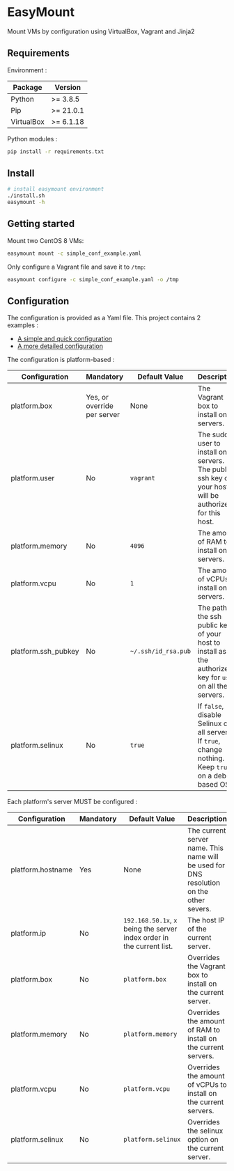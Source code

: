 # EasyMount

Mount VMs by configuration using VirtualBox, Vagrant and Jinja2

## Requirements

Environment :

| **Package** | **Version** |
| --- | --- |
| Python | \>= 3.8.5 |
| Pip | \>= 21.0.1 |
| VirtualBox | \>= 6.1.18 |

Python modules :

```sh
pip install -r requirements.txt
```

## Install

```sh
# install easymount environment
./install.sh
easymount -h
```

## Getting started

Mount two CentOS 8 VMs:

```sh
easymount mount -c simple_conf_example.yaml
```

Only configure a Vagrant file and save it to `/tmp`:

```sh
easymount configure -c simple_conf_example.yaml -o /tmp
```

## Configuration

The configuration is provided as a Yaml file. This project contains 2 examples :

* [A simple and quick configuration](./simple_conf_example.yaml)
* [A more detailed configuration](./detailed_conf_example.yaml)

The configuration is platform-based :

| **Configuration** | **Mandatory** | **Default Value** | **Description** |
| --- | --- | --- | --- |
| platform.box | Yes, or override per server | None | The Vagrant box to install on all servers. |
| platform.user | No | `vagrant`| The sudoer user to install on all servers. The public ssh key of your host will be authorized for this host. |
| platform.memory | No | `4096` | The amount of RAM to install on all servers. |
| platform.vcpu | No | `1` | The amount of vCPUs to install on all servers. |
| platform.ssh_pubkey | No | `~/.ssh/id_rsa.pub` | The path of the ssh public key of your host to install as the authorized key for `user` on all the servers. |
| platform.selinux | No | `true` | If `false`, disable Selinux on all servers. If `true`, change nothing. Keep `true` on a debian based OS. |

Each platform's server MUST be configured :

| **Configuration** | **Mandatory** | **Default Value** | **Description** |
| --- | --- | --- | --- |
| platform.hostname | Yes | None | The current server name. This name will be used for DNS resolution on the other severs. |
| platform.ip | No | `192.168.50.1x`, `x` being the server index order in the current list. | The host IP of the current server.|
| platform.box | No | `platform.box` | Overrides the Vagrant box to install on the current server. |
| platform.memory | No | `platform.memory` | Overrides the amount of RAM to install on the current servers. |
| platform.vcpu | No | `platform.vcpu` | Overrides the amount of vCPUs to install on the current servers. |
| platform.selinux | No | `platform.selinux` | Overrides the selinux option on the current server. |